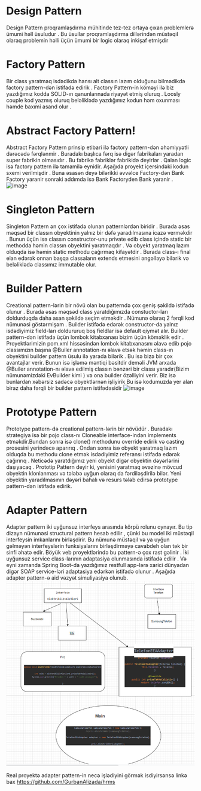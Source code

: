 # Design Pattern
 
 
Design Pattern proqramlaşdırma mühitinde tez-tez ortaya çıxan problemlerə ümumi həll üsuludur . Bu üsullar proqramlaşdırma dillərindən müstəqil olaraq problemin həlli üçün ümumi bir logic olaraq inkişaf etmişdir

# Factory Pattern
  Bir class yaratmaq isdədikdə  hansı alt classın lazım olduğunu bilmədikdə factory pattern-dən istifadə edirik . Factory Pattern-in köməyi ilə biz yazdığımız kodda SOLID-ın qanunlarınada riyayət etmiş oluruq . Loosly couple kod yazmış oluruq beləliklədə yazdığımız kodun həm oxunması həmde baxımi asand olur . 


# Abstract Factory Pattern!
  Abstract Factory Pattern prinsip etibari ilə factory pattern-dən əhəmiyyətli dərəcədə fərqlənmir . Buradakı başlıca fərq isə digər fabrikaları yaradan super fabrikin olmasıdır . Bu fabrikə fabriklər fabrikidə deyirlər . Qalan logic isə factory pattern ilə tamamilə eynidir.
Aşağıda proyekt içersindəki kodun sxemi verilmişdir . Buna əsasən deyə bilərikki əvvəlce Factory-dən  Bank Factory yaranir sonraki addımda isə Bank Factoryden Bank yaranir .
![image](https://user-images.githubusercontent.com/88265011/185763724-143b5dfa-690c-4fc7-9494-f772af5d9ce4.png)

# Singleton Pattern
  Singleton Pattern ən çox istifadə olunan patternlərdən biridir . Burada əsas məqsəd bir classın obyektinin yalnız bir dəfə yaradılmasına icazə verməkdir . Bunun üçün isə classın constructor-unu private edib class içində static bir methodda həmin classın obyektini yaratmaqdır . Və  obyekt yaratmaq lazım olduqda isə həmin static methodu çağırmaq kifayətdir . Burada class-ı final elan edərək onnan başqa classaların extends etmesini əngəlləyə bilərik və beləliklədə classımız immutable olur.
 
# Builder Pattern

  Creational pattern-lərin bir növü olan bu patterndə çox geniş şəkildə istifadə olunur . Burada əsas məqsəd class yaratdığımızda constuctor-ları doldurduqda daha asan şəkildə seçim etməkdir . Nümunə olaraq 2 fərqli kod nümunəsi göstərmişəm . Builder istifədə edərək constructor-da yalnız isdədiyimiz field-ları doldururuq boş  fieldlar isə default qiymət alır.
Builder pattern-dən istifadə üçün lombok kitabxanası bizim üçün köməklik edir . Proyektlərimizin pom.xml hissəsindən lombok kitabxanasını əlavə edib pojo classımızın başına @Builer annotation-nı əlavə etsək həmin class-ın obyektini builder pattern üsulu ilə yarada bilərik . Bu isə bizə bir çox avantajlar verir.
Bunun isə işləmə məntiqi bəsitdir deməli JVM arxada @Builer annotation-nı əlavə edilmiş classın bənzəri bir classı yaradır(Bizim nümunəmizdəki EvBuilder kimi ) və ona builder özəlliyini verir. Biz isə bunlardan xəbərsiz sadəcə obyektlərnən işliyirik
Bu isə kodumuzda yer alan biraz daha fərqli bir builder pattern istifədəsidir 
![image](https://user-images.githubusercontent.com/88265011/185784213-cc24a0b3-aea9-44e2-ac50-3481feb29173.png)

# Prototype Pattern
  Prototype pattern-də creational pattern-lərin bir növüdür . Buradakı strategiya isə bir pojo class-nı Cloneable interface-indən implements etməkdir.Bundan sonra isə clone() methodunu override edirik və casting prosesini yerindəcə aparırıq . Ondan sonra isə obyekt yaratmaq lazım olduqda bu methodu clone etmək isdədiyimiz referansı istifadə edərək çağırırıq . Neticədə yaratdığımız yeni obyekt digər obyektin dəyərlərini daşıyacaq . 
Prototip Pattern deyir ki, yenisini yaratmaq əvəzinə mövcud obyektin klonlanması və tələbə uyğun olaraq da fərdiləşdirilə bilər.
Yeni obyektin yaradılmasının dəyəri bahalı və resurs tələb edirsə prototype pattern-dən istifadə edirik.

# Adapter Pattern

Adapter pattern iki uyğunsuz interfeys arasında körpü rolunu oynayır. Bu tip dizayn nümunəsi structural pattern hesab edilir , çünki bu model iki müstəqil interfeysin imkanlarını birləşdirir.
Bu nümunə müstəqil və ya uyğun gəlməyən interfeyslərin funksiyalarını birləşdirməyə cavabdeh olan tək bir sinfi əhatə edir. Böyük veb proyektlərində bu pattern-ə çox rast gəlinir . İki uyğunsuz service class-larının adaptasiya olunmasında istifadə edilir . Və eyni zamanda Spring Boot-da yazdığımız restfull app-lərə xarici dünyadan digər SOAP service-ləri adaptasiya edərkən istifadə olunur . 
Aşağıda adapter pattern-ə aid vəzyət simuliyasiya olunub.
![img.png](img.png)

Real proyektə adapter pattern-in necə işlədiyini görmək isdiyirsənsə linkə bax 
https://github.com/GurbanAlizada/hrms